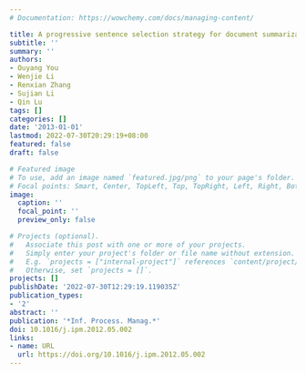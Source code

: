 ```yaml
---
# Documentation: https://wowchemy.com/docs/managing-content/

title: A progressive sentence selection strategy for document summarization
subtitle: ''
summary: ''
authors:
- Ouyang You
- Wenjie Li
- Renxian Zhang
- Sujian Li
- Qin Lu
tags: []
categories: []
date: '2013-01-01'
lastmod: 2022-07-30T20:29:19+08:00
featured: false
draft: false

# Featured image
# To use, add an image named `featured.jpg/png` to your page's folder.
# Focal points: Smart, Center, TopLeft, Top, TopRight, Left, Right, BottomLeft, Bottom, BottomRight.
image:
  caption: ''
  focal_point: ''
  preview_only: false

# Projects (optional).
#   Associate this post with one or more of your projects.
#   Simply enter your project's folder or file name without extension.
#   E.g. `projects = ["internal-project"]` references `content/project/deep-learning/index.md`.
#   Otherwise, set `projects = []`.
projects: []
publishDate: '2022-07-30T12:29:19.119035Z'
publication_types:
- '2'
abstract: ''
publication: '*Inf. Process. Manag.*'
doi: 10.1016/j.ipm.2012.05.002
links:
- name: URL
  url: https://doi.org/10.1016/j.ipm.2012.05.002
---
```

